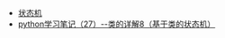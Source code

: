 - [状态机](http://www.docin.com/p-939438491-f15.html)
- [python学习笔记（27）--类的详解8（基于类的状态机）](http://blog.csdn.net/jinxiaonian11/article/details/54381793)